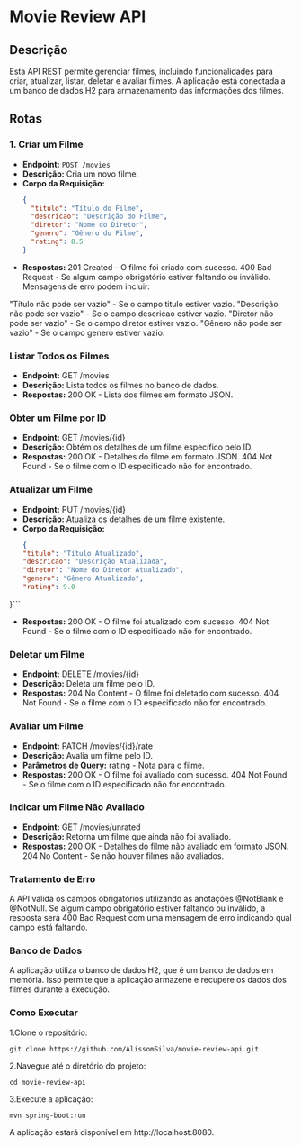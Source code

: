 # Movie Review API

## Descrição

Esta API REST permite gerenciar filmes, incluindo funcionalidades para criar, atualizar, listar, deletar e avaliar filmes. A aplicação está conectada a um banco de dados H2 para armazenamento das informações dos filmes.

## Rotas

### 1. Criar um Filme

- **Endpoint:** `POST /movies`
- **Descrição:** Cria um novo filme.
- **Corpo da Requisição:**
  ```json
  {
    "titulo": "Título do Filme",
    "descricao": "Descrição do Filme",
    "diretor": "Nome do Diretor",
    "genero": "Gênero do Filme",
    "rating": 8.5
  }
  
- **Respostas:**
  201 Created - O filme foi criado com sucesso.
  400 Bad Request - Se algum campo obrigatório estiver faltando ou inválido. Mensagens de erro podem incluir:

"Título não pode ser vazio" - Se o campo titulo estiver vazio.
"Descrição não pode ser vazio" - Se o campo descricao estiver vazio.
"Diretor não pode ser vazio" - Se o campo diretor estiver vazio.
"Gênero não pode ser vazio" - Se o campo genero estiver vazio.

### Listar Todos os Filmes

- **Endpoint:** GET /movies
- **Descrição:** Lista todos os filmes no banco de dados.
- **Respostas:**
  200 OK - Lista dos filmes em formato JSON.

### Obter um Filme por ID

- **Endpoint:** GET /movies/{id}
- **Descrição:** Obtém os detalhes de um filme específico pelo ID.
- **Respostas:**
  200 OK - Detalhes do filme em formato JSON.
  404 Not Found - Se o filme com o ID especificado não for encontrado.

### Atualizar um Filme

- **Endpoint:** PUT /movies/{id}
- **Descrição:** Atualiza os detalhes de um filme existente.
- **Corpo da Requisição:**
  ```json
  {
  "titulo": "Título Atualizado",
  "descricao": "Descrição Atualizada",
  "diretor": "Nome do Diretor Atualizado",
  "genero": "Gênero Atualizado",
  "rating": 9.0
}```
- **Respostas:**
  200 OK - O filme foi atualizado com sucesso.
  404 Not Found - Se o filme com o ID especificado não for encontrado.

### Deletar um Filme 

- **Endpoint:** DELETE /movies/{id}
- **Descrição:** Deleta um filme pelo ID.
- **Respostas:**
204 No Content - O filme foi deletado com sucesso.
404 Not Found - Se o filme com o ID especificado não for encontrado.
  
### Avaliar um Filme
- **Endpoint:** PATCH /movies/{id}/rate
- **Descrição:** Avalia um filme pelo ID.
- **Parâmetros de Query:**
  rating - Nota para o filme.
- **Respostas:**
  200 OK - O filme foi avaliado com sucesso.
  404 Not Found - Se o filme com o ID especificado não for encontrado.
  
### Indicar um Filme Não Avaliado

- **Endpoint:** GET /movies/unrated
- **Descrição:** Retorna um filme que ainda não foi avaliado.
- **Respostas:**
  200 OK - Detalhes do filme não avaliado em formato JSON.
  204 No Content - Se não houver filmes não avaliados.

### Tratamento de Erro
A API valida os campos obrigatórios utilizando as anotações @NotBlank e @NotNull. Se algum campo obrigatório estiver faltando ou inválido, a resposta será 400 Bad Request com uma mensagem de erro indicando qual campo está faltando.

### Banco de Dados
A aplicação utiliza o banco de dados H2, que é um banco de dados em memória. Isso permite que a aplicação armazene e recupere os dados dos filmes durante a execução.

### Como Executar
1.Clone o repositório:
 ```
git clone https://github.com/AlissomSilva/movie-review-api.git
 ```
2.Navegue até o diretório do projeto:
```
cd movie-review-api
```
3.Execute a aplicação:
```
mvn spring-boot:run
```
A aplicação estará disponível em http://localhost:8080.
